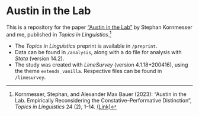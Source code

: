 # Austin in the Lab

This is a repository for the paper [“Austin in the Lab”](https://intapi.sciendo.com/pdf/10.2478/topling-2023-0008) by Stephan Kornmesser and me, published in _Topics in Linguistics_.[^1]

- The _Topics in Linguistics_ preprint is available in `/preprint`.
- Data can be found in `/analysis`, along with a do file for analysis with _Stata_ (version 14.2).
- The study was created with _LimeSurvey_ (version 4.1.18+200416), using the theme `extends_vanilla`. Respective files can be found in `/limesurvey`.

[^1]: Kornmesser, Stephan, and Alexander Max Bauer (2023): “Austin in the Lab. Empirically Reconsidering the Constative–Performative Distinction”, _Topics in Linguistics_ 24 (2), 1–14. [(Link)](https://intapi.sciendo.com/pdf/10.2478/topling-2023-0008)
